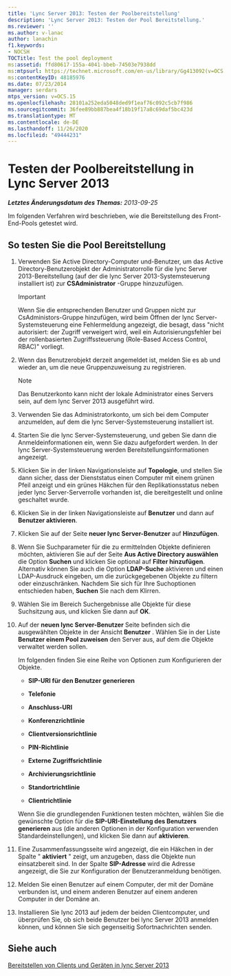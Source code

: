 ```yaml
---
title: 'Lync Server 2013: Testen der Poolbereitstellung'
description: 'Lync Server 2013: Testen der Pool Bereitstellung.'
ms.reviewer: ''
ms.author: v-lanac
author: lanachin
f1.keywords:
- NOCSH
TOCTitle: Test the pool deployment
ms:assetid: ffd80617-155a-4041-bbeb-74503e7938dd
ms:mtpsurl: https://technet.microsoft.com/en-us/library/Gg413092(v=OCS.15)
ms:contentKeyID: 48185976
ms.date: 07/23/2014
manager: serdars
mtps_version: v=OCS.15
ms.openlocfilehash: 28101a252eda5048ded9f1eaf76c092c5cb7f986
ms.sourcegitcommit: 36fee89bb887bea4f18b19f17a8c69daf5bc423d
ms.translationtype: MT
ms.contentlocale: de-DE
ms.lasthandoff: 11/26/2020
ms.locfileid: "49444231"
---
```

# <a name="test-the-pool-deployment-in-lync-server-2013"></a>Testen der Poolbereitstellung in Lync Server 2013

<div data-xmlns="http://www.w3.org/1999/xhtml">

<div class="topic" data-xmlns="http://www.w3.org/1999/xhtml" data-msxsl="urn:schemas-microsoft-com:xslt" data-cs="https://msdn.microsoft.com/">

<div data-asp="https://msdn2.microsoft.com/asp">



</div>

<div id="mainSection">

<div id="mainBody">

<span> </span>

_**Letztes Änderungsdatum des Themas:** 2013-09-25_

Im folgenden Verfahren wird beschrieben, wie die Bereitstellung des Front-End-Pools getestet wird.

<div>

## <a name="to-test-the-pool-deployment"></a>So testen Sie die Pool Bereitstellung

1.  Verwenden Sie Active Directory-Computer und-Benutzer, um das Active Directory-Benutzerobjekt der Administratorrolle für die lync Server 2013-Bereitstellung (auf der die lync Server 2013-Systemsteuerung installiert ist) zur **CSAdministrator** -Gruppe hinzuzufügen.
    
    <div>
    

    > [!IMPORTANT]  
    > Wenn Sie die entsprechenden Benutzer und Gruppen nicht zur CsAdministors-Gruppe hinzufügen, wird beim Öffnen der lync Server-Systemsteuerung eine Fehlermeldung angezeigt, die besagt, dass "nicht autorisiert: der Zugriff verweigert wird, weil ein Autorisierungsfehler bei der rollenbasierten Zugriffssteuerung (Role-Based Access Control, RBAC)" vorliegt.

    
    </div>

2.  Wenn das Benutzerobjekt derzeit angemeldet ist, melden Sie es ab und wieder an, um die neue Gruppenzuweisung zu registrieren.
    
    <div>
    

    > [!NOTE]  
    > Das Benutzerkonto kann nicht der lokale Administrator eines Servers sein, auf dem lync Server 2013 ausgeführt wird.

    
    </div>

3.  Verwenden Sie das Administratorkonto, um sich bei dem Computer anzumelden, auf dem die lync Server-Systemsteuerung installiert ist.

4.  Starten Sie die lync Server-Systemsteuerung, und geben Sie dann die Anmeldeinformationen ein, wenn Sie dazu aufgefordert werden. In der lync Server-Systemsteuerung werden Bereitstellungsinformationen angezeigt.

5.  Klicken Sie in der linken Navigationsleiste auf **Topologie**, und stellen Sie dann sicher, dass der Dienststatus einen Computer mit einem grünen Pfeil anzeigt und ein grünes Häkchen für den Replikationsstatus neben jeder lync Server-Serverrolle vorhanden ist, die bereitgestellt und online geschaltet wurde.

6.  Klicken Sie in der linken Navigationsleiste auf **Benutzer** und dann auf **Benutzer aktivieren**.

7.  Klicken Sie auf der Seite **neuer lync Server-Benutzer** auf **Hinzufügen**.

8.  Wenn Sie Suchparameter für die zu ermittelnden Objekte definieren möchten, aktivieren Sie auf der Seite **Aus Active Directory auswählen** die Option **Suchen** und klicken Sie optional auf **Filter hinzufügen**. Alternativ können Sie auch die Option **LDAP-Suche** aktivieren und einen LDAP-Ausdruck eingeben, um die zurückgegebenen Objekte zu filtern oder einzuschränken. Nachdem Sie sich für Ihre Suchoptionen entschieden haben, **Suchen** Sie nach dem Klirren.

9.  Wählen Sie im Bereich Suchergebnisse alle Objekte für diese Suchsitzung aus, und klicken Sie dann auf **OK**.

10. Auf der **neuen lync Server-Benutzer** Seite befinden sich die ausgewählten Objekte in der Ansicht **Benutzer** . Wählen Sie in der Liste **Benutzer einem Pool zuweisen** den Server aus, auf dem die Objekte verwaltet werden sollen.
    
    Im folgenden finden Sie eine Reihe von Optionen zum Konfigurieren der Objekte.
    
      - **SIP-URI für den Benutzer generieren**
    
      - **Telefonie**
    
      - **Anschluss-URI**
    
      - **Konferenzrichtlinie**
    
      - **Clientversionsrichtlinie**
    
      - **PIN-Richtlinie**
    
      - **Externe Zugriffsrichtlinie**
    
      - **Archivierungsrichtlinie**
    
      - **Standortrichtlinie**
    
      - **Clientrichtlinie**
    
    Wenn Sie die grundlegenden Funktionen testen möchten, wählen Sie die gewünschte Option für die **SIP-URI-Einstellung des Benutzers generieren** aus (die anderen Optionen in der Konfiguration verwenden Standardeinstellungen), und klicken Sie dann auf **aktivieren**.

11. Eine Zusammenfassungsseite wird angezeigt, die ein Häkchen in der Spalte " **aktiviert** " zeigt, um anzugeben, dass die Objekte nun einsatzbereit sind. In der Spalte **SIP-Adresse** wird die Adresse angezeigt, die Sie zur Konfiguration der Benutzeranmeldung benötigen.

12. Melden Sie einen Benutzer auf einem Computer, der mit der Domäne verbunden ist, und einem anderen Benutzer auf einem anderen Computer in der Domäne an.

13. Installieren Sie lync 2013 auf jedem der beiden Clientcomputer, und überprüfen Sie, ob sich beide Benutzer bei lync Server 2013 anmelden können, und können Sie sich gegenseitig Sofortnachrichten senden.

</div>

<div>

## <a name="see-also"></a>Siehe auch


[Bereitstellen von Clients und Geräten in lync Server 2013](lync-server-2013-deploying-clients-and-devices.md)  
  

</div>

</div>

<span> </span>

</div>

</div>

</div>

